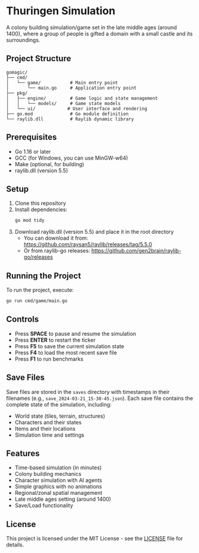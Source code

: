 # Thuringen Simulation

A colony building simulation/game set in the late middle ages (around 1400), where a group of people is gifted a domain with a small castle and its surroundings.

## Project Structure

```
gomagic/
├── cmd/
│   └── game/           # Main entry point
│       └── main.go     # Application entry point
├── pkg/
│   ├── engine/         # Game logic and state management
│   │   └── models/     # Game state models
│   └── ui/            # User interface and rendering
├── go.mod              # Go module definition
└── raylib.dll          # Raylib dynamic library
```

## Prerequisites

- Go 1.16 or later
- GCC (for Windows, you can use MinGW-w64)
- Make (optional, for building)
- raylib.dll (version 5.5)

## Setup

1. Clone this repository
2. Install dependencies:
   ```bash
   go mod tidy
   ```
3. Download raylib.dll (version 5.5) and place it in the root directory
   - You can download it from: https://github.com/raysan5/raylib/releases/tag/5.5.0
   - Or from raylib-go releases: https://github.com/gen2brain/raylib-go/releases

## Running the Project

To run the project, execute:
```bash
go run cmd/game/main.go
```

## Controls

- Press **SPACE** to pause and resume the simulation
- Press **ENTER** to restart the ticker
- Press **F5** to save the current simulation state
- Press **F4** to load the most recent save file
- Press **F1** to run benchmarks

## Save Files

Save files are stored in the `saves` directory with timestamps in their filenames (e.g., `save_2024-03-21_15-30-45.json`). Each save file contains the complete state of the simulation, including:
- World state (tiles, terrain, structures)
- Characters and their states
- Items and their locations
- Simulation time and settings

## Features

- Time-based simulation (in minutes)
- Colony building mechanics
- Character simulation with AI agents
- Simple graphics with no animations
- Regional/zonal spatial management
- Late middle ages setting (around 1400)
- Save/Load functionality

## License

This project is licensed under the MIT License - see the [LICENSE](LICENSE) file for details.
